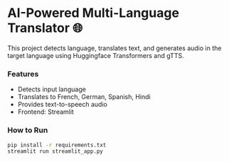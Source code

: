 # AI-Powered Multi-Language Translator 🌐

This project detects language, translates text, and generates audio in the target language using Huggingface Transformers and gTTS.

### Features
- Detects input language
- Translates to French, German, Spanish, Hindi
- Provides text-to-speech audio
- Frontend: Streamlit

### How to Run
```bash
pip install -r requirements.txt
streamlit run streamlit_app.py
